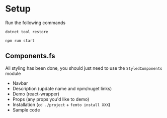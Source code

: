 # Setup

Run the following commands

`dotnet tool restore`

`npm run start`

## Components.fs
All styling has been done, you should just need to use the `StyledComponents` module

- Navbar
- Description (update name and npm/nuget links)
- Demo (react-wrapper)
- Props (any props you'd like to demo)
- Installation (`cd ./project` + `femto install XXX`)
- Sample code